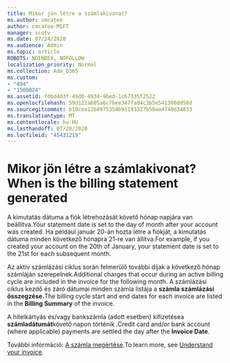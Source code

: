 ```yaml
---
title: Mikor jön létre a számlakivonat?
ms.author: cmcatee
author: cmcatee-MSFT
manager: scotv
ms.date: 07/24/2020
ms.audience: Admin
ms.topic: article
ROBOTS: NOINDEX, NOFOLLOW
localization_priority: Normal
ms.collection: Adm_O365
ms.custom:
- "494"
- "1500024"
ms.assetid: fdbd403f-49d0-4934-9bed-1c67335f2522
ms.openlocfilehash: 59d122ab05a6c7bee347fad4c3b5e541380dd58d
ms.sourcegitcommit: b10cea11b4975354b91193327b58aa4740d34833
ms.translationtype: MT
ms.contentlocale: hu-HU
ms.lasthandoff: 07/28/2020
ms.locfileid: "45431219"
---
```

# <a name="when-is-the-billing-statement-generated"></a><span data-ttu-id="0b281-102">Mikor jön létre a számlakivonat?</span><span class="sxs-lookup"><span data-stu-id="0b281-102">When is the billing statement generated</span></span>

<span data-ttu-id="0b281-103">A kimutatás dátuma a fiók létrehozását követő hónap napjára van beállítva.</span><span class="sxs-lookup"><span data-stu-id="0b281-103">Your statement date is set to the day of month after your account was created.</span></span> <span data-ttu-id="0b281-104">Ha például január 20-án hozta létre a fiókját, a kimutatás dátuma minden következő hónapra 21-re van állítva.</span><span class="sxs-lookup"><span data-stu-id="0b281-104">For example, if you created your account on the 20th of January, your statement date is set to the 21st for each subsequent month.</span></span>

<span data-ttu-id="0b281-105">Az aktív számlázási ciklus során felmerülő további díjak a következő hónap számláján szerepelnek.</span><span class="sxs-lookup"><span data-stu-id="0b281-105">Additional charges that occur during an active billing cycle are included in the invoice for the following month.</span></span> <span data-ttu-id="0b281-106">A számlázási ciklus kezdő és záró dátumai minden számla listája a **számla számlázási összegzése.**</span><span class="sxs-lookup"><span data-stu-id="0b281-106">The billing cycle start and end dates for each invoice are listed in the **Billing Summary** of the invoice.</span></span>

<span data-ttu-id="0b281-107">A hitelkártyás és/vagy bankszámla (adott esetben) kifizetésea **számladátumát**követő napon történik .</span><span class="sxs-lookup"><span data-stu-id="0b281-107">Credit card and/or bank account (where applicable) payments are settled the day after the **Invoice Date**.</span></span>
  
<span data-ttu-id="0b281-108">További információ: [A számla megértése](https://docs.microsoft.com/microsoft-365/commerce/billing-and-payments/understand-your-invoice2).</span><span class="sxs-lookup"><span data-stu-id="0b281-108">To learn more, see [Understand your invoice](https://docs.microsoft.com/microsoft-365/commerce/billing-and-payments/understand-your-invoice2).</span></span>